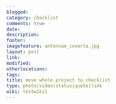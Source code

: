```yaml
---
blogged: 
category: checklist
comments: true
date: 
description: 
footer: 
imagefeature: antennae_coverta.jpg
layout: post
link: 
modified: 
otherlocations: 
tags: 
title: move whole project to checklist
type: photo|video|status|quote|link
wiki: testwiki1
---
```

<!--summary-->